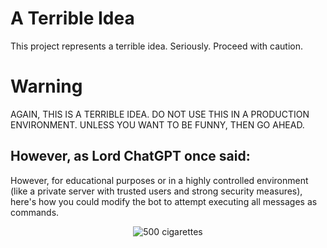 # A Terrible Idea

This project represents a terrible idea. Seriously. Proceed with caution.

# Warning

AGAIN, THIS IS A TERRIBLE IDEA. DO NOT USE THIS IN A PRODUCTION ENVIRONMENT. UNLESS YOU WANT TO BE FUNNY, THEN GO AHEAD.

## However, as Lord ChatGPT once said:

However, for educational purposes or in a highly controlled environment (like a private server with trusted users and strong security measures), here's how you could modify the bot to attempt executing all messages as commands.

<p align="center">
  <img src="500.jpg" alt="500 cigarettes" />
</p>
